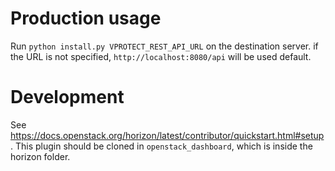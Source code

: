# Production usage

Run `python install.py VPROTECT_REST_API_URL` on the destination server.
if the URL is not specified, `http://localhost:8080/api` will be used default.


# Development

See https://docs.openstack.org/horizon/latest/contributor/quickstart.html#setup.
This plugin should be cloned in `openstack_dashboard`, which is inside the horizon folder.